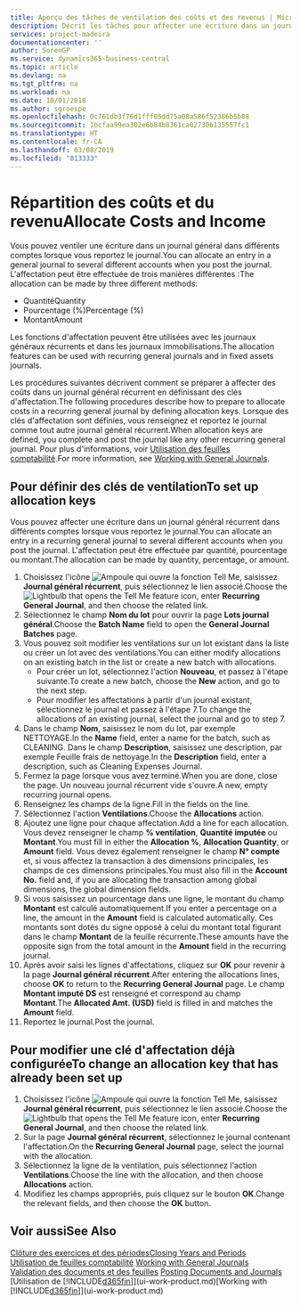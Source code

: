 ```yaml
---
title: Aperçu des tâches de ventilation des coûts et des revenus | Microsoft Docs
description: Décrit les tâches pour affecter une écriture dans un journal général dans différents comptes lorsque vous reportez le journal.
services: project-madeira
documentationcenter: ''
author: SorenGP
ms.service: dynamics365-business-central
ms.topic: article
ms.devlang: na
ms.tgt_pltfrm: na
ms.workload: na
ms.date: 10/01/2018
ms.author: sgroespe
ms.openlocfilehash: 0c761db3f76d1fff05dd75a08a586f52386b5b88
ms.sourcegitcommit: 1bcfaa99ea302e6b84b8361ca02730b135557fc1
ms.translationtype: HT
ms.contentlocale: fr-CA
ms.lasthandoff: 03/08/2019
ms.locfileid: "813333"
---
```

# <a name="allocate-costs-and-income"></a><span data-ttu-id="f4ebf-103">Répartition des coûts et du revenu</span><span class="sxs-lookup"><span data-stu-id="f4ebf-103">Allocate Costs and Income</span></span>
<span data-ttu-id="f4ebf-104">Vous pouvez ventiler une écriture dans un journal général dans différents comptes lorsque vous reportez le journal.</span><span class="sxs-lookup"><span data-stu-id="f4ebf-104">You can allocate an entry in a general journal to several different accounts when you post the journal.</span></span> <span data-ttu-id="f4ebf-105">L'affectation peut être effectuée de trois manières différentes :</span><span class="sxs-lookup"><span data-stu-id="f4ebf-105">The allocation can be made by three different methods:</span></span>

* <span data-ttu-id="f4ebf-106">Quantité</span><span class="sxs-lookup"><span data-stu-id="f4ebf-106">Quantity</span></span>
* <span data-ttu-id="f4ebf-107">Pourcentage (%)</span><span class="sxs-lookup"><span data-stu-id="f4ebf-107">Percentage (%)</span></span>
* <span data-ttu-id="f4ebf-108">Montant</span><span class="sxs-lookup"><span data-stu-id="f4ebf-108">Amount</span></span>

<span data-ttu-id="f4ebf-109">Les fonctions d'affectation peuvent être utilisées avec les journaux généraux récurrents et dans les journaux immobilisations.</span><span class="sxs-lookup"><span data-stu-id="f4ebf-109">The allocation features can be used with recurring general journals and in fixed assets journals.</span></span>
<!--You can also distribute the cost or revenue of a line to an intercompany partner when you post a sales or purchase document. When you post the document, a line will be posted in your general journal, and a corresponding line will be created in the intercompany outbox.-->

<span data-ttu-id="f4ebf-110">Les procédures suivantes décrivent comment se préparer à affecter des coûts dans un journal général récurrent en définissant des clés d'affectation.</span><span class="sxs-lookup"><span data-stu-id="f4ebf-110">The following procedures describe how to prepare to allocate costs in a recurring general journal by defining allocation keys.</span></span> <span data-ttu-id="f4ebf-111">Lorsque des clés d'affectation sont définies, vous renseignez et reportez le journal comme tout autre journal général récurrent.</span><span class="sxs-lookup"><span data-stu-id="f4ebf-111">When allocation keys are defined, you complete and post the journal like any other recurring general journal.</span></span> <span data-ttu-id="f4ebf-112">Pour plus d'informations, voir [Utilisation des feuilles comptabilité](ui-work-general-journals.md).</span><span class="sxs-lookup"><span data-stu-id="f4ebf-112">For more information, see [Working with General Journals](ui-work-general-journals.md).</span></span>

## <a name="to-set-up-allocation-keys"></a><span data-ttu-id="f4ebf-113">Pour définir des clés de ventilation</span><span class="sxs-lookup"><span data-stu-id="f4ebf-113">To set up allocation keys</span></span>
<span data-ttu-id="f4ebf-114">Vous pouvez affecter une écriture dans un journal général récurrent dans différents comptes lorsque vous reportez le journal.</span><span class="sxs-lookup"><span data-stu-id="f4ebf-114">You can allocate an entry in a recurring general journal to several different accounts when you post the journal.</span></span> <span data-ttu-id="f4ebf-115">L'affectation peut être effectuée par quantité, pourcentage ou montant.</span><span class="sxs-lookup"><span data-stu-id="f4ebf-115">The allocation can be made by quantity, percentage, or amount.</span></span>
1. <span data-ttu-id="f4ebf-116">Choisissez l'icône ![Ampoule qui ouvre la fonction Tell Me](media/ui-search/search_small.png "Dites-moi ce que vous voulez faire"), saisissez **Journal général récurrent**, puis sélectionnez le lien associé.</span><span class="sxs-lookup"><span data-stu-id="f4ebf-116">Choose the ![Lightbulb that opens the Tell Me feature](media/ui-search/search_small.png "Tell me what you want to do") icon, enter **Recurring General Journal**, and then choose the related link.</span></span>
2. <span data-ttu-id="f4ebf-117">Sélectionnez le champ **Nom du lot** pour ouvrir la page **Lots journal général**.</span><span class="sxs-lookup"><span data-stu-id="f4ebf-117">Choose the **Batch Name** field to open the **General Journal Batches** page.</span></span>
3. <span data-ttu-id="f4ebf-118">Vous pouvez soit modifier les ventilations sur un lot existant dans la liste ou créer un lot avec des ventilations.</span><span class="sxs-lookup"><span data-stu-id="f4ebf-118">You can either modify allocations on an existing batch in the list or create a new batch with allocations.</span></span>
   * <span data-ttu-id="f4ebf-119">Pour créer un lot, sélectionnez l'action **Nouveau**, et passez à l'étape suivante.</span><span class="sxs-lookup"><span data-stu-id="f4ebf-119">To create a new batch, choose the **New** action, and go to the next step.</span></span>
   * <span data-ttu-id="f4ebf-120">Pour modifier les affectations à partir d'un journal existant, sélectionnez le journal et passez à l'étape 7.</span><span class="sxs-lookup"><span data-stu-id="f4ebf-120">To change the allocations of an existing journal, select the journal and go to step 7.</span></span>    
4. <span data-ttu-id="f4ebf-121">Dans le champ **Nom**, saisissez le nom du lot, par exemple NETTOYAGE.</span><span class="sxs-lookup"><span data-stu-id="f4ebf-121">In the **Name** field, enter a name for the batch, such as CLEANING.</span></span> <span data-ttu-id="f4ebf-122">Dans le champ **Description**, saisissez une description, par exemple Feuille frais de nettoyage.</span><span class="sxs-lookup"><span data-stu-id="f4ebf-122">In the **Description** field, enter a description, such as Cleaning Expenses Journal.</span></span>
5. <span data-ttu-id="f4ebf-123">Fermez la page lorsque vous avez terminé.</span><span class="sxs-lookup"><span data-stu-id="f4ebf-123">When you are done, close the page.</span></span> <span data-ttu-id="f4ebf-124">Un nouveau journal récurrent vide s'ouvre.</span><span class="sxs-lookup"><span data-stu-id="f4ebf-124">A new, empty recurring journal opens.</span></span>
6. <span data-ttu-id="f4ebf-125">Renseignez les champs de la ligne.</span><span class="sxs-lookup"><span data-stu-id="f4ebf-125">Fill in the fields on the line.</span></span>
7. <span data-ttu-id="f4ebf-126">Sélectionnez l'action **Ventilations**.</span><span class="sxs-lookup"><span data-stu-id="f4ebf-126">Choose the **Allocations** action.</span></span>
8. <span data-ttu-id="f4ebf-127">Ajoutez une ligne pour chaque affectation.</span><span class="sxs-lookup"><span data-stu-id="f4ebf-127">Add a line for each allocation.</span></span> <span data-ttu-id="f4ebf-128">Vous devez renseigner le champ **% ventilation**, **Quantité imputée** ou **Montant**.</span><span class="sxs-lookup"><span data-stu-id="f4ebf-128">You must fill in either the **Allocation %**, **Allocation Quantity**, or **Amount** field.</span></span> <span data-ttu-id="f4ebf-129">Vous devez également renseigner le champ **N° compte** et, si vous affectez la transaction à des dimensions principales, les champs de ces dimensions principales.</span><span class="sxs-lookup"><span data-stu-id="f4ebf-129">You must also fill in the **Account No.** field and, if you are allocating the transaction among global dimensions, the global dimension fields.</span></span>
9. <span data-ttu-id="f4ebf-130">Si vous saisissez un pourcentage dans une ligne, le montant du champ **Montant** est calculé automatiquement.</span><span class="sxs-lookup"><span data-stu-id="f4ebf-130">If you enter a percentage on a line, the amount in the **Amount** field is calculated automatically.</span></span> <span data-ttu-id="f4ebf-131">Ces montants sont dotés du signe opposé à celui du montant total figurant dans le champ **Montant** de la feuille récurrente.</span><span class="sxs-lookup"><span data-stu-id="f4ebf-131">These amounts have the opposite sign from the total amount in the **Amount** field in the recurring journal.</span></span>
10. <span data-ttu-id="f4ebf-132">Après avoir saisi les lignes d'affectations, cliquez sur **OK** pour revenir à la page **Journal général récurrent**.</span><span class="sxs-lookup"><span data-stu-id="f4ebf-132">After entering the allocations lines, choose **OK** to return to the **Recurring General Journal** page.</span></span> <span data-ttu-id="f4ebf-133">Le champ **Montant imputé DS** est renseigné et correspond au champ **Montant**.</span><span class="sxs-lookup"><span data-stu-id="f4ebf-133">The **Allocated Amt. (USD)** field is filled in and matches the **Amount** field.</span></span>
11. <span data-ttu-id="f4ebf-134">Reportez le journal.</span><span class="sxs-lookup"><span data-stu-id="f4ebf-134">Post the journal.</span></span>

## <a name="to-change-an-allocation-key-that-has-already-been-set-up"></a><span data-ttu-id="f4ebf-135">Pour modifier une clé d'affectation déjà configurée</span><span class="sxs-lookup"><span data-stu-id="f4ebf-135">To change an allocation key that has already been set up</span></span>
1. <span data-ttu-id="f4ebf-136">Choisissez l'icône ![Ampoule qui ouvre la fonction Tell Me](media/ui-search/search_small.png "Dites-moi ce que vous voulez faire"), saisissez **Journal général récurrent**, puis sélectionnez le lien associé.</span><span class="sxs-lookup"><span data-stu-id="f4ebf-136">Choose the ![Lightbulb that opens the Tell Me feature](media/ui-search/search_small.png "Tell me what you want to do") icon, enter **Recurring General Journal**, and then choose the related link.</span></span>
2. <span data-ttu-id="f4ebf-137">Sur la page **Journal général récurrent**, sélectionnez le journal contenant l'affectation.</span><span class="sxs-lookup"><span data-stu-id="f4ebf-137">On the **Recurring General Journal** page, select the journal with the allocation.</span></span>
3. <span data-ttu-id="f4ebf-138">Sélectionnez la ligne de la ventilation, puis sélectionnez l'action **Ventilations**.</span><span class="sxs-lookup"><span data-stu-id="f4ebf-138">Choose the line with the allocation, and then choose **Allocations** action.</span></span>
4. <span data-ttu-id="f4ebf-139">Modifiez les champs appropriés, puis cliquez sur le bouton **OK**.</span><span class="sxs-lookup"><span data-stu-id="f4ebf-139">Change the relevant fields, and then choose the **OK** button.</span></span>

## <a name="see-also"></a><span data-ttu-id="f4ebf-140">Voir aussi</span><span class="sxs-lookup"><span data-stu-id="f4ebf-140">See Also</span></span>
[<span data-ttu-id="f4ebf-141">Clôture des exercices et des périodes</span><span class="sxs-lookup"><span data-stu-id="f4ebf-141">Closing Years and Periods</span></span>](year-close-years-periods.md)  
<span data-ttu-id="f4ebf-142">[Utilisation de feuilles comptabilité](ui-work-general-journals.md)  </span><span class="sxs-lookup"><span data-stu-id="f4ebf-142">[Working with General Journals](ui-work-general-journals.md)  </span></span>  
<span data-ttu-id="f4ebf-143">[Validation des documents et des feuilles](ui-post-documents-journals.md)  </span><span class="sxs-lookup"><span data-stu-id="f4ebf-143">[Posting Documents and Journals](ui-post-documents-journals.md)  </span></span>  
<span data-ttu-id="f4ebf-144">[Utilisation de [!INCLUDE[d365fin](includes/d365fin_md.md)]](ui-work-product.md)</span><span class="sxs-lookup"><span data-stu-id="f4ebf-144">[Working with [!INCLUDE[d365fin](includes/d365fin_md.md)]](ui-work-product.md)</span></span>
